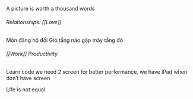 A picture is worth a thousand words

###### Relationships: [[Love]]

Môn đăng hộ đối
Gió tầng nào gặp mây tầng đó

###### [[Work]] Productivity

Learn code we need 2 screen for better performance, we have iPad when don’t have screen

LIfe is not equal
